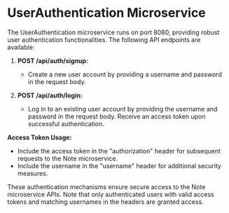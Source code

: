 # UserAuthentication Microservice

The UserAuthentication microservice runs on port 8080, providing robust user authentication functionalities. The following API endpoints are available:

1. **POST /api/auth/signup:**
   - Create a new user account by providing a username and password in the request body.

2. **POST /api/auth/login:**
   - Log in to an existing user account by providing the username and password in the request body. Receive an access token upon successful authentication.

**Access Token Usage:**
   - Include the access token in the "authorization" header for subsequent requests to the Note microservice.
   - Include the username in the "username" header for additional security measures.

These authentication mechanisms ensure secure access to the Note microservice APIs. Note that only authenticated users with valid access tokens and matching usernames in the headers are granted access.
